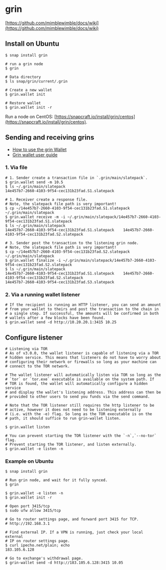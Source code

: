 # grin

[https://github.com/mimblewimble/docs/wiki](https://github.com/mimblewimble/docs/wiki)

## Install on Ubuntu

```console
$ snap install grin

# run a grin node
$ grin

# Data directory
$ ls snap/grin/current/.grin

# Create a new wallet
$ grin.wallet init

# Restore wallet
$ grin.wallet init -r
```

Run a node on CentOS: [https://snapcraft.io/install/grin/centos](https://snapcraft.io/install/grin/centos).

## Sending and receiving grins

- [How to use the grin Wallet](https://github.com/mimblewimble/docs/wiki/How-to-use-the-Grin-wallet)
- [Grin wallet user guide](https://github.com/mimblewimble/docs/wiki/Wallet-User-Guide)

### 1. Via file

```console
# 1. Sender create a transaction file in `.grin/main/slatepack`.
$ grin.wallet send -m 10.5
$ ls ~/.grin/main/slatepack
14e457b7-2660-4103-9f54-cec131b23fad.S1.slatepack

# 1. Receiver create a response file.
# Note, the slatepack file path is very important!
$ cp ~/14e457b7-2660-4103-9f54-cec131b23fad.S1.slatepack ~/.grin/main/slatepack
$ grin.wallet receive -m -i ~/.grin/main/slatepack/14e457b7-2660-4103-9f54-cec131b23fad.S1.slatepack
$ ls ~/.grin/main/slatepack
14e457b7-2660-4103-9f54-cec131b23fad.S1.slatepack    14e457b7-2660-4103-9f54-cec131b23fad.S2.slatepack

# 3. Sender post the transaction to the listening grin node.
# Note, the slatepack file path is very important!
$ cp ~/14e457b7-2660-4103-9f54-cec131b23fad.S2.slatepack ~/.grin/main/slatepack
$ grin.wallet finalize -i ~/.grin/main/slatepack/14e457b7-2660-4103-9f54-cec131b23fad.S2.slatepack
$ ls ~/.grin/main/slatepack
14e457b7-2660-4103-9f54-cec131b23fad.S1.slatepack    14e457b7-2660-4103-9f54-cec131b23fad.S2.slatepack
14e457b7-2660-4103-9f54-cec131b23fad.S3.slatepack
```

### 2. Via a running wallet listener

```console
# If the recipient is running an HTTP listener, you can send an amount
# from your wallet to theirs and post the transaction to the chain in
# a single step. If successful, the amounts will be confirmed in both
# wallets after a few blocks have been found.
$ grin.wallet send -d http://10.20.20.1:3415 10.25
```

## Configure listener

```console
# Listening via TOR
# As of v3.0.0, the wallet listener is capable of listening via a TOR
# hidden service. This means that listeners do not have to worry about
# configuring their network or firewalls so long as your machine can
# connect to the TOR network.

# The wallet listener will automatically listen via TOR so long as the
# `tor` or `tor.exe` executable is available on the system path. If
# TOR is found, the wallet will automatically configure a hidden service
# and display the wallet's listening address. This address can then be
# provided to other users to send you funds via the send command.

# Note that the TOR listener still requires the http listener to be
# active, however it does not need to be listening externally
# (i.e. with the -e) flag. So long as the TOR executable is on the
# path, it should suffice to run grin-wallet listen.

$ grin.wallet listen

# You can prevent starting the TOR listener with the `-n`,`--no-tor` flag.
# Prevent starting the TOR listener, and listen externally.
$ grin.wallet -e listen -n
```

### Example on Ubuntu

```console
$ snap install grin

# Run grin node, and wait for it fully synced.
$ grin

$ grin.wallet -e listen -n
$ grin.wallet init -r

# Open port 3415/tcp
$ sudo ufw allow 3415/tcp

# Go to router settings page, and forward port 3415 for TCP.
# http://192.168.3.1

# Find external IP. If a VPN is running, just check your local external
# IP on router settings page.
$ curl ipecho.net/plain; echo
183.105.6.128

# Go to exchange's withdrawal page.
$ grin-wallet send -d http://183.105.6.128:3415 10.05
```
